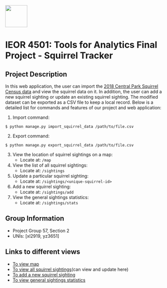 <img src="https://encrypted-tbn0.gstatic.com/images?q=tbn:ANd9GcSNlDe4ZXrWpa4vFKWNbxL-5f7BHCThyatBtK2gHrAq2IkpQKGq&s" width = "70" height = "70" align=center />

# IEOR 4501: Tools for Analytics Final Project - Squirrel Tracker 
## Project Description
In this web application, the user can import the [2018 Central Park Squirrel Census data](https://data.cityofnewyork.us/Environment/2018-Central-Park-Squirrel-Census-Squirrel-Data/vfnx-vebw) and view the squirrel data on it. In addition, the user can add a new squirrel sighting or update an existing squirrel sighting. The modified dataset can be exported as a CSV file to keep a local record. Below is a detailed list for commands and features of our project and web application:

1. Import command:
```
$ python manage.py import_squirrel_data /path/to/file.csv
```
2. Export command:
```
$ python manage.py export_squirrel_data /path/to/file.csv
```
3. View the location of squirrel sightings on a map:
   - Locate at: ```/map```
4. View the list of all squirrel sightings:
   - Locate at: ```/sightings```
5. Update a particular squirrel sighting:
   - Locate at: ```/sightings/<unique-squirrel-id>```
6. Add a new squirrel sighting:
   - Locate at: ```/sightings/add```
7. View the general sightings statistics:
   - Locate at: ```/sightings/stats```



## Group Information
- Project Group 57, Section 2
- UNIs: [xl2919, yz3651]



## Links to different views
- [To view map](https://skilled-axis-255500.appspot.com/map)
- [To view all squirrel sightings](https://skilled-axis-255500.appspot.com/sightings)(can view and update here)
- [To add a new squirrel sighting](https://skilled-axis-255500.appspot.com/sightings/add)
- [To view general sightings statistics](https://skilled-axis-255500.appspot.com/sightings/stats)
